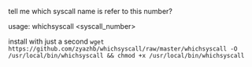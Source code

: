 tell me which syscall name is refer to this number?

usage: whichsyscall <syscall_number>

install with just a second
`wget https://github.com/zyazhb/whichsyscall/raw/master/whichsyscall -O /usr/local/bin/whichsyscall && chmod +x /usr/local/bin/whichsyscall`